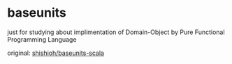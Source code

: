 # baseunits

just for studying about implimentation of Domain-Object by Pure Functional Programming Language

original: [shishioh/baseunits-scala](https://github.com/sisioh/baseunits-scala)
